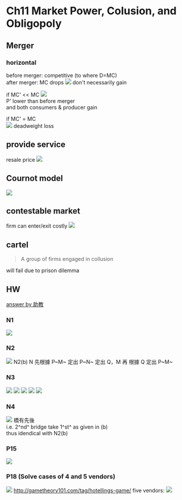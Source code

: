 # Ch11 Market Power, Colusion, and Obligopoly

## Merger
### horizontal
before merger: competitive (to where D=MC)  
after merger: MC drops
![](https://i.imgur.com/R9Ju2dr.png)
don't necessarily gain


if MC' << MC
![](https://i.imgur.com/4aclRyr.png)  
P' lower than before merger  
and both consumers & producer gain

if MC' = MC  
![](https://i.imgur.com/Oy73cFc.jpg)
deadweight loss

## provide service
resale price
![](https://i.imgur.com/pnsIcI5.jpg)

## Cournot model
![](https://i.imgur.com/G4YZgKS.png)

## contestable market
firm can enter/exit costly
![](https://i.imgur.com/bwxHgDs.png)

## cartel
> A group of firms engaged in collusion  

will fail due to prison dilemma

## HW
[answer by 助教](https://drive.google.com/drive/u/3/folders/1VJ2BcWJKF0M0Glnc-pkwsoHiV6YCBYL0)
### N1
![](https://i.imgur.com/6aNWOLj.png)
### N2
![](https://i.imgur.com/gy7SimL.png)
N2(b) N 先根據 P~M~ 定出 P~N~ 定出 Q，M 再 根據 Q 定出 P~M~
### N3
![](https://i.imgur.com/SRH0uHi.png)
![](https://i.imgur.com/HMiwi3W.png)
![](https://i.imgur.com/QEt3L1H.png)
![](https://i.imgur.com/B0gzeSw.png)
![](https://i.imgur.com/Mn9vTYz.png)


### N4
![](https://i.imgur.com/ULwB3cj.png)
橋有先後  
i.e. 2^nd^ bridge take 1^st^ as given in (b)  
thus idendical with N2(b)
### P15
![](https://i.imgur.com/fuVIRRS.png)
### P18 (Solve cases of 4 and 5 vendors)
![](https://i.imgur.com/CUaRtMa.png)
http://gametheory101.com/tag/hotellings-game/
five vendors:
![](https://i.imgur.com/EToccxq.png)